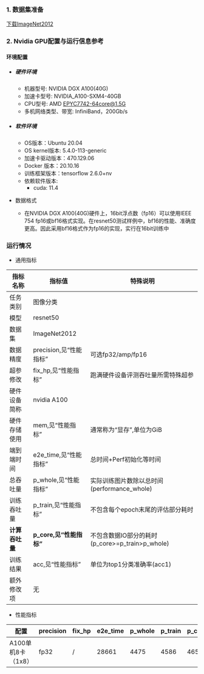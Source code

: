 ### 1. 数据集准备
[下载ImageNet2012](../../benchmarks/resnet50) 

### 2. Nvidia GPU配置与运行信息参考
#### 环境配置
- ##### 硬件环境
    - 机器型号: NVIDIA DGX A100(40G) 
    - 加速卡型号: NVIDIA_A100-SXM4-40GB
    - CPU型号: AMD EPYC7742-64core@1.5G
    - 多机网络类型、带宽: InfiniBand，200Gb/s
    
- ##### 软件环境
   - OS版本：Ubuntu 20.04
   - OS kernel版本: 5.4.0-113-generic
   - 加速卡驱动版本：470.129.06
   - Docker 版本：20.10.16
   - 训练框架版本：tensorflow 2.6.0+nv
   - 依赖软件版本:
     - cuda: 11.4
   
- 数据格式

   - 在NVIDIA DGX A100(40G)硬件上，16bit浮点数（fp16）可以使用IEEE 754 fp16或bf16格式实现。在resnet50测试样例中，bf16的性能、准确度更高。因此采用bf16格式作为fp16的实现，实行在16bit训练中

### 运行情况

* 通用指标

| 指标名称       | 指标值                  | 特殊说明                                        |
| -------------- | ----------------------- | ----------------------------------------------- |
| 任务类别       | 图像分类                |                                                 |
| 模型           | resnet50                |                                                 |
| 数据集         | ImageNet2012            |                                                 |
| 数据精度       | precision,见“性能指标”  | 可选fp32/amp/fp16                               |
| 超参修改       | fix_hp,见“性能指标”     | 跑满硬件设备评测吞吐量所需特殊超参              |
| 硬件设备简称   | nvidia A100             |                                                 |
| 硬件存储使用   | mem,见“性能指标”        | 通常称为“显存”,单位为GiB                        |
| 端到端时间     | e2e_time,见“性能指标”   | 总时间+Perf初始化等时间                         |
| 总吞吐量       | p_whole,见“性能指标”    | 实际训练图片数除以总时间(performance_whole)     |
| 训练吞吐量     | p_train,见“性能指标”    | 不包含每个epoch末尾的评估部分耗时               |
| **计算吞吐量** | **p_core,见“性能指标”** | 不包含数据IO部分的耗时(p_core>=p_train>p_whole) |
| 训练结果       | acc,见“性能指标”        | 单位为top1分类准确率(acc1)                      |
| 额外修改项     | 无                      |                                                 |

* 性能指标

| 配置               | precision | fix_hp | e2e_time | p_whole | p_train | p_core | acc   | mem       |
| ------------------ | --------- | ------ | -------- | ------- | ------- | ------ | ----- | --------- |
| A100单机8卡（1x8） | fp32      | /      | 28661    | 4475    | 4586    | 4659   | 75.0% | 39.5/40.0 |



